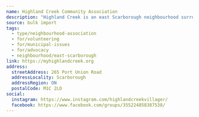 ```yaml
---
name: Highland Creek Community Association
description: "Highland Creek is an east Scarborough neighbourhood surrounding the Highland Creek water system. Our heritage neighbourhood borders Lake Ontario to the south and The Rouge National Park to the north. At the heart of our neighbourhood is Highland Creek Village, a commercial village centre with roots dating back to the mid 1800's."
source: bulk import
tags:
  - type/neighbourhood-association
  - for/volunteering
  - for/municipal-issues
  - for/advocacy
  - neighbourhood/east-scarborough
link: https://myhighlandcreek.org
address:
  streetAddress: 265 Port Union Road
  addressLocality: Scarborough
  addressRegion: ON
  postalCode: M1C 2LO
social:
  instagram: https://www.instagram.com/highlandcreekvillager/
  facebook: https://www.facebook.com/groups/355224858387538/
---
```


<!-- Community added via bulk import -->
